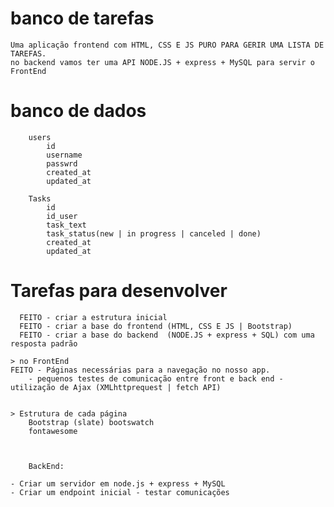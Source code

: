 # banco de tarefas

    Uma aplicação frontend com HTML, CSS E JS PURO PARA GERIR UMA LISTA DE TAREFAS.
    no backend vamos ter uma API NODE.JS + express + MySQL para servir o FrontEnd
# banco de dados

        users
            id
            username
            passwrd
            created_at
            updated_at

        Tasks
            id
            id_user
            task_text
            task_status(new | in progress | canceled | done)
            created_at
            updated_at

# Tarefas para desenvolver 

      FEITO - criar a estrutura inicial
      FEITO - criar a base do frontend (HTML, CSS E JS | Bootstrap)
      FEITO - criar a base do backend  (NODE.JS + express + SQL) com uma resposta padrão

    > no FrontEnd
    FEITO - Páginas necessárias para a navegação no nosso app.
        - pequenos testes de comunicação entre front e back end - utilização de Ajax (XMLhttprequest | fetch API)


    > Estrutura de cada página
        Bootstrap (slate) bootswatch
        fontawesome 



        BackEnd:

    - Criar um servidor em node.js + express + MySQL    
    - Criar um endpoint inicial - testar comunicações


